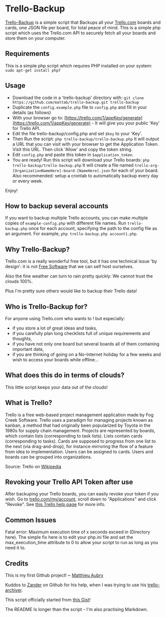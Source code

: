 Trello-Backup
=============
[Trello-Backup](https://github.com/mattab/trello-backup) is a simple script that Backups all your [Trello.com](https://trello.com/) boards and cards, one JSON file per board, for total peace of mind. This is a simple php script which uses the Trello.com API to securely fetch all your boards and store them on your computer.

Requirements
---
This is a simple php script which requires PHP installed on your system:
`sudo apt-get install php7`

Usage
---
- Download the code in a 'trello-backup' directory with:
	`git clone https://github.com/mattab/trello-backup.git trello-backup`
- Duplicate the `config.example.php` file to `config.php` and fill in your details (as follows)
- With your browser go to: [https://trello.com/1/appKey/generate](https://trello.com/1/appKey/generate) - It will give you your public 'Key' for Trello API.
- Edit the file trello-backup/config.php and set `$key` to your 'Key'.
- Then Run the script:
	`php trello-backup/trello-backup.php`
	It will output a URL that you can visit with your browser to get the Application Token. Visit this URL. Then click 'Allow' and copy the token string.
- Edit `config.php` and paste this token in `$application_token`.
- You are ready! Run this script will download your Trello boards:
	`php trello-backup/trello-backup.php`
	It will create a file named `trello-org-[OrganizationNameHere]-board-[NameHere].json` for each of your board.
Also recommended: setup a crontab to automatically backup every day or every week.

Enjoy!

How to backup several accounts
---
If you want to backup multiple Trello accounts, you can make multiple copies of `example-config.php` with different file names. Run `trello-backup.php` once for each account, specifying the path to the config file as an argument. For example, `php trello-backup.php account1.php`.

Why Trello-Backup?
---
Trello.com is a really wonderful free tool, but it has one technical issue 'by design': it is not [Free Software](http://www.fsf.org/) that we can self host ourselves.

Also the fine weather can turn to rain pretty quickly: We cannot trust the clouds 100%.

Plus I'm pretty sure others would like to backup their Trello data!

Who is Trello-Backup for?
---
For anyone using Trello.com who wants to ! but especially:
- if you store a lot of great ideas and tasks, 
- if you carefully plan long checklists full of unique requirements and thoughts, 
- if you have not only one board but several boards all of them containing important data,
- if you are thinking of going on a No-Internet holiday for a few weeks and wish to access your boards while offline...

What does this do in terms of clouds?
---
This little script keeps your data out of the clouds!

What is Trello?
---
Trello is a free web-based project management application made by Fog Creek Software.
Trello uses a paradigm for managing projects known as kanban, a method that had originally been popularized by Toyota in the 1980s for supply chain management. Projects are represented by boards, which contain lists (corresponding to task lists). Lists contain cards (corresponding to tasks). Cards are supposed to progress from one list to the next (via drag-and-drop), for instance mirroring the flow of a feature from idea to implementation. Users can be assigned to cards. Users and boards can be grouped into organizations.

Source: Trello on [Wikipedia](http://en.wikipedia.org/wiki/Trello)

Revoking your Trello API Token after use
---
After backuping your Trello boards, you can easily revoke your token if you wish. Go to [trello.com/my/account](https://trello.com/my/account), scroll down to "Applications" and click "Revoke". See [this Trello help page](https://help.trello.com/article/1183-revoking-a-trello-token) for more info.

Common Issues
---
Fatal error: Maximum execution time of x seconds exceed in (Directory here). The simple fix here is to edit your php.ini file and set the max_execution_time attribute to 0 to allow your script to run as long as you need it to. 

Credits
---
This is my first Github project!
 ~ [Matthieu Aubry](http://matthieu.net/) 

Kuddos to [Zander](https://github.com/zph/) on Github for his help, when I was trying to use his [trello-archiver](https://github.com/zph/trello-archiver).

This script officially started from [this Gist](https://gist.github.com/4498847)!

The README Is longer than the script - I'm also practising Markdown.


<!-- Piwik Image Tracker -->
<img src="http://demo.piwik.org/piwik.php?idsite=41&amp;rec=1&amp;action_name=Readme" style="border:0" alt="" />
<!-- End Piwik -->


